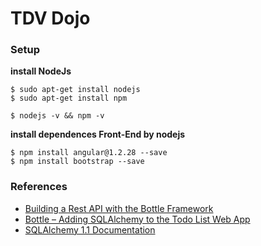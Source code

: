 # TDV Dojo

### Setup

**install NodeJs**   

```shell
$ sudo apt-get install nodejs
$ sudo apt-get install npm

$ nodejs -v && npm -v
```   

**install dependences Front-End by nodejs**   

```shell
$ npm install angular@1.2.28 --save
$ npm install bootstrap --save
```   



### References

* [Building a Rest API with the Bottle Framework][0]
* [Bottle – Adding SQLAlchemy to the Todo List Web App][1]
* [SQLAlchemy 1.1 Documentation][2]

[0]: https://www.toptal.com/bottle/building-a-rest-api-with-bottle-framework
[1]: https://www.blog.pythonlibrary.org/2013/07/23/bottle-adding-sqlalchemy-to-the-todo-list-web-app/
[2]: http://docs.sqlalchemy.org/en/rel_1_1/orm/tutorial.html
